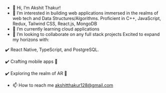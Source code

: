 - 👋 Hi, I’m Akshit Thakur!
- 👀 I’m interested in building web applications immersed in the realms of web tech and Data Structures/Algorithms. Proficient in C++, JavaScript, Redux, Tailwind CSS, 
     React.js, MongoDB
- 🌱 I’m currently learning cloud applications 
- 💞️ I’m looking to collaborate on any full stack projects
Excited to expand my horizons with:

✔️ React Native, TypeScript, and PostgreSQL.

✔️ Crafting mobile apps 📱

✔️ Exploring the realm of AR 🌟
- 📫 How to reach me akshitthakur128@gmail.com

<!---
akshitthakur128/akshitthakur128 is a ✨ special ✨ repository because its `README.md` (this file) appears on your GitHub profile.
You can click the Preview link to take a look at your changes.
--->

